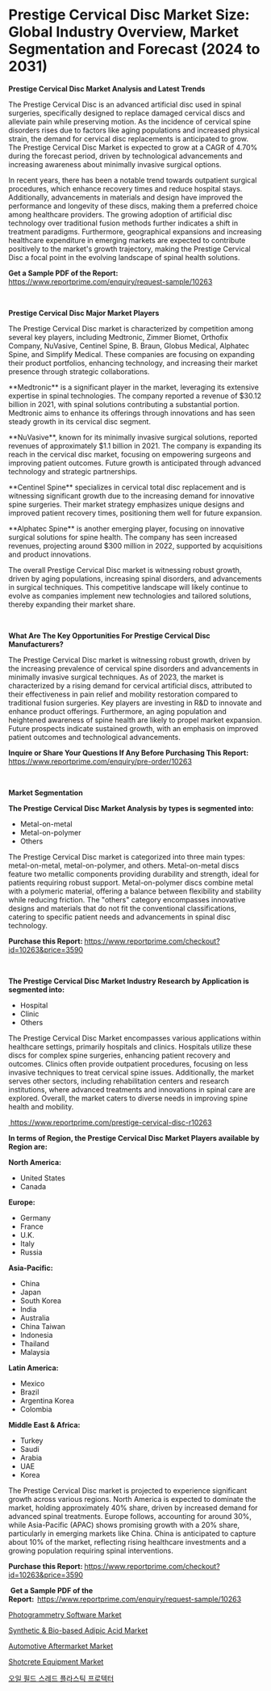 <p><h1>Prestige Cervical Disc Market Size: Global Industry Overview, Market Segmentation and Forecast (2024 to 2031)</h1></p><p><strong>Prestige Cervical Disc Market Analysis and Latest Trends</strong></p>
<p><p>The Prestige Cervical Disc is an advanced artificial disc used in spinal surgeries, specifically designed to replace damaged cervical discs and alleviate pain while preserving motion. As the incidence of cervical spine disorders rises due to factors like aging populations and increased physical strain, the demand for cervical disc replacements is anticipated to grow. The Prestige Cervical Disc Market is expected to grow at a CAGR of 4.70% during the forecast period, driven by technological advancements and increasing awareness about minimally invasive surgical options.</p><p>In recent years, there has been a notable trend towards outpatient surgical procedures, which enhance recovery times and reduce hospital stays. Additionally, advancements in materials and design have improved the performance and longevity of these discs, making them a preferred choice among healthcare providers. The growing adoption of artificial disc technology over traditional fusion methods further indicates a shift in treatment paradigms. Furthermore, geographical expansions and increasing healthcare expenditure in emerging markets are expected to contribute positively to the market's growth trajectory, making the Prestige Cervical Disc a focal point in the evolving landscape of spinal health solutions.</p></p>
<p><strong>Get a Sample PDF of the Report:&nbsp;</strong> <a href="https://www.reportprime.com/enquiry/request-sample/10263">https://www.reportprime.com/enquiry/request-sample/10263</a></p>
<p>&nbsp;</p>
<p><strong>Prestige Cervical Disc Major Market Players</strong></p>
<p><p>The Prestige Cervical Disc market is characterized by competition among several key players, including Medtronic, Zimmer Biomet, Orthofix Company, NuVasive, Centinel Spine, B. Braun, Globus Medical, Alphatec Spine, and Simplify Medical. These companies are focusing on expanding their product portfolios, enhancing technology, and increasing their market presence through strategic collaborations.</p><p>**Medtronic** is a significant player in the market, leveraging its extensive expertise in spinal technologies. The company reported a revenue of $30.12 billion in 2021, with spinal solutions contributing a substantial portion. Medtronic aims to enhance its offerings through innovations and has seen steady growth in its cervical disc segment.</p><p>**NuVasive**, known for its minimally invasive surgical solutions, reported revenues of approximately $1.1 billion in 2021. The company is expanding its reach in the cervical disc market, focusing on empowering surgeons and improving patient outcomes. Future growth is anticipated through advanced technology and strategic partnerships.</p><p>**Centinel Spine** specializes in cervical total disc replacement and is witnessing significant growth due to the increasing demand for innovative spine surgeries. Their market strategy emphasizes unique designs and improved patient recovery times, positioning them well for future expansion.</p><p>**Alphatec Spine** is another emerging player, focusing on innovative surgical solutions for spine health. The company has seen increased revenues, projecting around $300 million in 2022, supported by acquisitions and product innovations.</p><p>The overall Prestige Cervical Disc market is witnessing robust growth, driven by aging populations, increasing spinal disorders, and advancements in surgical techniques. This competitive landscape will likely continue to evolve as companies implement new technologies and tailored solutions, thereby expanding their market share.</p></p>
<p>&nbsp;</p>
<p><strong>What Are The Key Opportunities For Prestige Cervical Disc Manufacturers?</strong></p>
<p><p>The Prestige Cervical Disc market is witnessing robust growth, driven by the increasing prevalence of cervical spine disorders and advancements in minimally invasive surgical techniques. As of 2023, the market is characterized by a rising demand for cervical artificial discs, attributed to their effectiveness in pain relief and mobility restoration compared to traditional fusion surgeries. Key players are investing in R&D to innovate and enhance product offerings. Furthermore, an aging population and heightened awareness of spine health are likely to propel market expansion. Future prospects indicate sustained growth, with an emphasis on improved patient outcomes and technological advancements.</p></p>
<p><strong>Inquire or Share Your Questions If Any Before Purchasing This Report:</strong> <a href="https://www.reportprime.com/enquiry/pre-order/10263">https://www.reportprime.com/enquiry/pre-order/10263</a></p>
<p>&nbsp;</p>
<p><strong>Market Segmentation</strong></p>
<p><strong>The Prestige Cervical Disc Market Analysis by types is segmented into:</strong></p>
<p><ul><li>Metal-on-metal</li><li>Metal-on-polymer</li><li>Others</li></ul></p>
<p><p>The Prestige Cervical Disc market is categorized into three main types: metal-on-metal, metal-on-polymer, and others. Metal-on-metal discs feature two metallic components providing durability and strength, ideal for patients requiring robust support. Metal-on-polymer discs combine metal with a polymeric material, offering a balance between flexibility and stability while reducing friction. The "others" category encompasses innovative designs and materials that do not fit the conventional classifications, catering to specific patient needs and advancements in spinal disc technology.</p></p>
<p><strong>Purchase this Report:&nbsp;</strong><a href="https://www.reportprime.com/checkout?id=10263&price=3590">https://www.reportprime.com/checkout?id=10263&price=3590</a></p>
<p>&nbsp;</p>
<p><strong>The Prestige Cervical Disc Market Industry Research by Application is segmented into:</strong></p>
<p><ul><li>Hospital</li><li>Clinic</li><li>Others</li></ul></p>
<p><p>The Prestige Cervical Disc Market encompasses various applications within healthcare settings, primarily hospitals and clinics. Hospitals utilize these discs for complex spine surgeries, enhancing patient recovery and outcomes. Clinics often provide outpatient procedures, focusing on less invasive techniques to treat cervical spine issues. Additionally, the market serves other sectors, including rehabilitation centers and research institutions, where advanced treatments and innovations in spinal care are explored. Overall, the market caters to diverse needs in improving spine health and mobility.</p></p>
<p><a href="https://www.reportprime.com/prestige-cervical-disc-r10263">&nbsp;https://www.reportprime.com/prestige-cervical-disc-r10263</a></p>
<p><strong>In terms of Region, the Prestige Cervical Disc Market Players available by Region are:</strong></p>
<p>
    <p> <strong> North America: </strong>
        <ul>
            <li>United States</li>
            <li>Canada</li>
        </ul>
        </p> 
    <p> <strong> Europe: </strong>
        <ul>
            <li>Germany</li>
            <li>France</li>
            <li>U.K.</li>
            <li>Italy</li>
            <li>Russia</li>
        </ul>
        </p> 
    <p> <strong> Asia-Pacific: </strong>
        <ul>
            <li>China</li>
            <li>Japan</li>
            <li>South Korea</li>
            <li>India</li>
            <li>Australia</li>
            <li>China Taiwan</li>
            <li>Indonesia</li>
            <li>Thailand</li>
            <li>Malaysia</li>
        </ul>
        </p> 
    <p> <strong> Latin America: </strong>
        <ul>
            <li>Mexico</li>
            <li>Brazil</li>
            <li>Argentina Korea</li>
            <li>Colombia</li>
        </ul>
        </p> 
    <p> <strong> Middle East & Africa: </strong>
        <ul>
            <li>Turkey</li>
            <li>Saudi</li>
            <li>Arabia</li>
            <li>UAE</li>
            <li>Korea</li>
        </ul>
    </p>
    </p>
<p><p>The Prestige Cervical Disc market is projected to experience significant growth across various regions. North America is expected to dominate the market, holding approximately 40% share, driven by increased demand for advanced spinal treatments. Europe follows, accounting for around 30%, while Asia-Pacific (APAC) shows promising growth with a 20% share, particularly in emerging markets like China. China is anticipated to capture about 10% of the market, reflecting rising healthcare investments and a growing population requiring spinal interventions.</p></p>
<p><strong>Purchase this Report: </strong><a href="https://www.reportprime.com/checkout?id=10263&price=3590">https://www.reportprime.com/checkout?id=10263&price=3590</a></p>
<p>&nbsp;<strong>Get a Sample PDF of the Report:&nbsp;&nbsp;</strong><a href="https://www.reportprime.com/enquiry/request-sample/10263">https://www.reportprime.com/enquiry/request-sample/10263</a></p>
<p><strong></strong></p>
<p><p><a href="https://www.linkedin.com/pulse/what-innovations-shaping-photogrammetry-software-market-application-cgo8e?trackingId=cnnsj%2FqISjWHCUNM9cI1xg%3D%3D">Photogrammetry Software Market</a></p><p><a href="https://medium.com/@soloncarter1929/the-global-synthetic-bio-based-adipic-acid-market-is-projected-to-experience-an-annual-growth-af3bcd7684a5">Synthetic & Bio-based Adipic Acid Market</a></p><p><a href="https://www.linkedin.com/pulse/automotive-aftermarket-market-investigation-industry-evolution-cxxrc?trackingId=DoUu%2FOwYShK22T5MdTENWw%3D%3D">Automotive Aftermarket Market</a></p><p><a href="https://medium.com/@soloncarter1929/the-global-shotcrete-equipment-market-is-at-the-forefront-of-innovation-driving-rapid-industry-f5c3f78bf45a">Shotcrete Equipment Market</a></p><p><a href="https://medium.com/@darrylnorton87/oilfield-thread-plastic-protectors-market-%EC%9D%98-%EA%B8%80%EB%A1%9C%EB%B2%8C-%EC%8B%9C%EC%9E%A5-%EA%B0%9C%EC%9A%94%EB%8A%94-%EC%A0%84-%EC%84%B8%EA%B3%84-%EB%B0%8F-%EC%A3%BC%EC%9A%94-%EC%8B%9C%EC%9E%A5%EC%9D%98-%EC%82%B0%EC%97%85%EC%97%90-%EC%98%81%ED%96%A5%EC%9D%84-%EB%AF%B8%EC%B9%98%EB%8A%94-%EC%A3%BC%EC%9A%94-%ED%8A%B8%EB%A0%8C%EB%93%9C%EC%97%90-%EB%8C%80%ED%95%9C-%EB%8F%85%ED%8A%B9%ED%95%9C-2b6b56c1c19f">오일 필드 스레드 플라스틱 프로텍터</a></p></p>